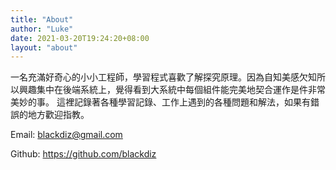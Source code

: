 ```yaml
---
title: "About"
author: "Luke"
date: 2021-03-20T19:24:20+08:00
layout: "about"
---
```


一名充滿好奇心的小小工程師，學習程式喜歡了解探究原理。因為自知美感欠知所以興趣集中在後端系統上，覺得看到大系統中每個組件能完美地契合運作是件非常美妙的事。
這裡記錄著各種學習記錄、工作上遇到的各種問題和解法，如果有錯誤的地方歡迎指教。

Email: blackdiz@gmail.com

Github: https://github.com/blackdiz

